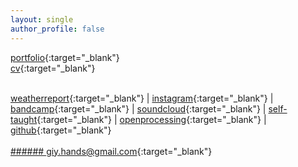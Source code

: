 ```yaml
---
layout: single
author_profile: false
---
```


[portfolio](https://drive.google.com/open?id=1Uc6Z9rBlfHAuxB_oziPcVrFIlbLbZTpHwG1ZUsFII0Y){:target="_blank"}   
[cv](https://drive.google.com/open?id=1KCO-WvrEvPSmPJIcfNuUF3WLoQCZIcHE_-ad1KQncoE){:target="_blank"}   
<br>

[weatherreport](https://weatherrep0rt.github.io/){:target="_blank"} |
[instagram](https://www.instagram.com/giy.eyear/){:target="_blank"} |
[bandcamp](https://thisriver.bandcamp.com/){:target="_blank"} |
[soundcloud](https://soundcloud.com/thisriver){:target="_blank"} |
[self-taught](https://morfant.github.io/self-taught/){:target="_blank"} |
[openprocessing](https://www.openprocessing.org/user/139857/#sketches){:target="_blank"}  |
[github](https://github.com/morfant/){:target="_blank"}   
<br>
[###### giy.hands@gmail.com](mailto:giy.hands@gmail.com){:target="_blank"}

  
  
